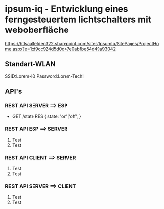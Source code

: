 
# ipsum-iq - Entwicklung eines ferngesteuertem lichtschalters mit weboberfläche

https://htlsaalfelden322.sharepoint.com/sites/IpsumIq/SitePages/ProjectHome.aspx?e=1:d9cc924d5d0d47e0abfbe54d49a93042

## Standart-WLAN

SSID:Lorem-IQ
Password:Lorem-Tech!

## API's

### REST API SERVER ==> ESP

- GET /state
  RES {
  state: 'on'|'off',
  }

### REST API ESP ==> SERVER

1. Test
1. Test

### REST API CLIENT ==> SERVER

1. Test
1. Test

### REST API SERVER ==> CLIENT

1. Test
1. Test
